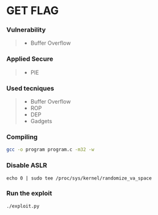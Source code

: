 # GET FLAG

### Vulnerability

> - Buffer Overflow

### Applied Secure

> - PIE

### Used tecniques

> - Buffer Overflow
> - ROP
> - DEP
> - Gadgets


### Compiling

```bash
gcc -o program program.c -m32 -w
```

### Disable ASLR

```
echo 0 | sudo tee /proc/sys/kernel/randomize_va_space
```

### Run the exploit

```bash
./exploit.py
```

